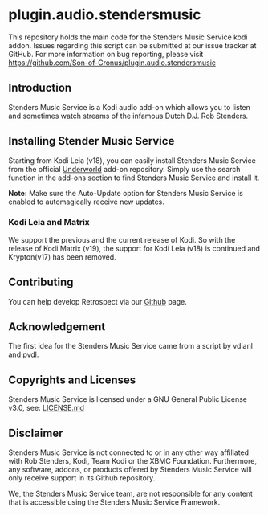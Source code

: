 # plugin.audio.stendersmusic
This repository holds the main code for the Stenders Music Service kodi addon. Issues regarding this script can be submitted at our issue tracker at GitHub. For more information on bug reporting, please visit https://github.com/Son-of-Cronus/plugin.audio.stendersmusic 
## Introduction
Stenders Music Service is a Kodi audio add-on which allows you to listen and sometimes watch streams of the infamous Dutch D.J. Rob Stenders.
## Installing Stender Music Service
Starting from Kodi Leia (v18), you can easily install Stenders Music Service from the official <a href="https://github.com/Son-of-Cronus/underworld/tree/master/repository.underworld/" rel="nofollow">Underworld</a> add-on repository. Simply use the search function in the add-ons section to find Stenders Music Service and install it.

<strong>Note:</strong> Make sure the Auto-Update option for Stenders Music Service is enabled to automagically receive new updates.

### Kodi Leia and Matrix
We support the previous and the current release of Kodi. So with the release of Kodi Matrix (v19), the support for Kodi Leia (v18) is continued and Krypton(v17) has been removed.
## Contributing
You can help develop Retrospect via our <a href="https://github.com/Son-of-Cronos/plugin.audio.stendersmusic/" rel="nofollow">Github</a> page.
## Acknowledgement
The first idea for the Stenders Music Service came from a script by vdianl and pvdl.
## Copyrights and Licenses
Stenders Music Service is licensed under a GNU General Public License v3.0, see: <a href="https://github.com/Son-of-Cronus/plugin.audio.stendersmusic/blob/main/README.md" rel="nofollow">LICENSE.md</a>
## Disclaimer
Stenders Music Service is not connected to or in any other way affiliated with Rob Stenders, Kodi, Team Kodi or the XBMC Foundation. Furthermore, any software, addons, or products offered by Stenders Music Service will only receive support in its Github repository.

We, the Stenders Music Service team, are not responsible for any content that is accessible using the Stenders Music Service Framework.
